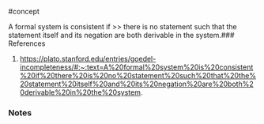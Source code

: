 #concept

A formal system is consistent if >> there is no statement such that the statement itself and its negation are both derivable in the system.### References
1. https://plato.stanford.edu/entries/goedel-incompleteness/#:~:text=A%20formal%20system%20is%20consistent%20if%20there%20is%20no%20statement%20such%20that%20the%20statement%20itself%20and%20its%20negation%20are%20both%20derivable%20in%20the%20system.

### Notes




